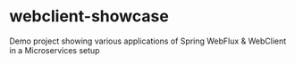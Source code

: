 # webclient-showcase
Demo project showing various applications of Spring WebFlux &amp; WebClient in a Microservices setup
